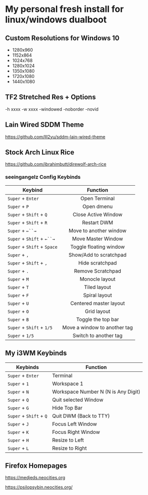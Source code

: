 # My personal fresh install for linux/windows dualboot

## Custom Resolutions for Windows 10
- 1280x960
- 1152x864
- 1024x768
- 1280x1024
- 1350x1080
- 1720x1080
- 1440x1080

## TF2 Stretched Res + Options
-h xxxx -w xxxx -windowed -noborder -novid

## Lain Wired SDDM Theme
https://github.com/lll2yu/sddm-lain-wired-theme

## Stock Arch Linux Rice
https://github.com/ibrahimbutt/direwolf-arch-rice


### seeingangelz Config Keybinds
| Keybind       | Function      |
| ------------- |:-------------:|
| `Super` + `Enter`      | Open Terminal |
| `Super` + `P`      | Open dmenu      |
| `Super` + `Shift` + `Q` | Close Active Window      |
| `Super` + `Shift` + `R` | Restart DWM |
| `Super` + `←``→` | Move to another window |
| `Super` + `Shift` + `←``→` | Move Master Window |
| `Super` + `Shift` + `Space` | Toggle floating window |
| `Super` + `,` | Show/Add to scratchpad |
| `Super` + `Shift` + `,` | Hide scratchpad |
| `Super` + `.` | Remove Scratchpad |
| `Super` + `M` | Monocle layout |
| `Super` + `T` | Tiled layout |
| `Super` + `F` | Spiral layout |
| `Super` + `U` | Centered master layout |
| `Super` + `O` | Grid layout |
| `Super` + `B` | Toggle the top bar |
| `Super` + `Shift` + `1/5` | Move a window to another tag |
| `Super` + `1/5` | Switch to another tag |

## My i3WM Keybinds
| Keybinds | Function |
|----------|----------|
| `Super` + `Enter` | Terminal |
| `Super` + `1` | Workspace 1 |
| `Super` + `N` | Workspace Number N (N is Any Digit) |
| `Super` + `Q` | Quit selected Window |
| `Super` + `G` | Hide Top Bar |
| `Super` + `Shift` + `Q` | Quit DWM (Back to TTY) |
| `Super` + `J` | Focus Left Window |
| `Super` + `K` | Focus Right Window |
| `Super` + `H` | Resize to Left |
| `Super` + `L` | Resize to Right |

## Firefox Homepages
https://medjeds.neocities.org

https://psilopsybin.neocities.org/
